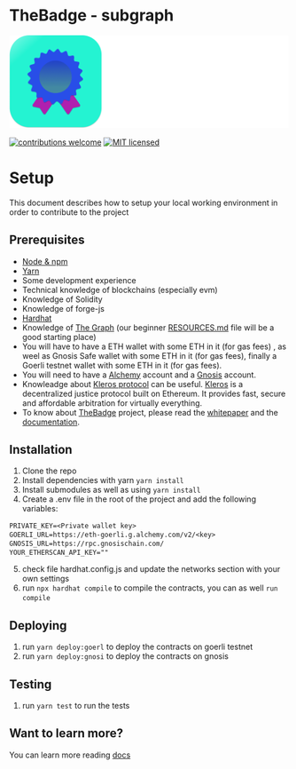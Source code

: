 # TheBadge - subgraph

![the_badge.png](assets%2Fimages%2Fthe_badge.png)

[![contributions welcome](https://img.shields.io/badge/contributions-welcome-brightgreen.svg?style=flat)](https://github.com/thebadge/thebadge-relayer/issues)
[![MIT licensed](https://img.shields.io/badge/license-MIT-blue.svg)](https://github.com/thebadge/thebadge-relayer/blob/main/LICENSE)

# Setup

This document describes how to setup your local working environment in order to contribute to the project

## Prerequisites

- [Node & npm](https://docs.npmjs.com/downloading-and-installing-node-js-and-npm)
- [Yarn](https://yarnpkg.com/getting-started/install)
- Some development experience
- Technical knowledge of blockchains (especially evm)
- Knowledge of Solidity
- Knowledge of forge-js
- [Hardhat](https://hardhat.org/getting-started/)
- Knowledge of [The Graph](https://thegraph.com/docs/) (our beginner [RESOURCES.md](./RESOURCES.md) file will be a good starting place)
- You will have to have a ETH wallet with some ETH in it (for gas fees) , as weel as Gnosis Safe wallet with some ETH in it (for gas fees), finally a Goerli testnet wallet with some ETH in it (for gas fees).
- You will need to have a [Alchemy](https://www.alchemy.com/) account and a [Gnosis](https://gnosis.io/) account.
- Knowleadge about [Kleros protocol]() can be useful. [Kleros](https://kleros.io/) is a decentralized justice protocol built on Ethereum. It provides fast, secure and affordable arbitration for virtually everything.
- To know about [TheBadge](https://www.thebadge.xyz/) project, please read the [whitepaper](https://thebadge.finance/whitepaper.pdf) and the [documentation](https://docs.thebadge.xyz/thebadge-documentation/).

## Installation

1. Clone the repo
2. Install dependencies with yarn `yarn install`
3. Install submodules as well as using `yarn install`
4. Create a .env file in the root of the project and add the following variables:

```
PRIVATE_KEY=<Private wallet key>
GOERLI_URL=https://eth-goerli.g.alchemy.com/v2/<key>
GNOSIS_URL=https://rpc.gnosischain.com/
YOUR_ETHERSCAN_API_KEY=""
```

5. check file hardhat.config.js and update the networks section with your own settings
6. run `npx hardhat compile` to compile the contracts, you can as well `run compile`

## Deploying

1. run `yarn deploy:goerl` to deploy the contracts on goerli testnet
2. run `yarn deploy:gnosi` to deploy the contracts on gnosis

## Testing

1. run `yarn test` to run the tests

## Want to learn more?

You can learn more reading [docs](docs)
